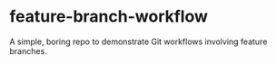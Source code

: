 # feature-branch-workflow
A simple, boring repo to demonstrate Git workflows involving feature branches.
